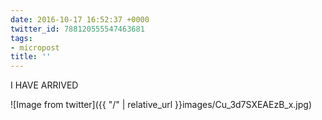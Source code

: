 ```yaml
---
date: 2016-10-17 16:52:37 +0000
twitter_id: 788120555547463681
tags:
- micropost
title: ''
---
```


I HAVE ARRIVED

![Image from twitter]({{ "/" | relative_url  }}images/Cu_3d7SXEAEzB_x.jpg)
